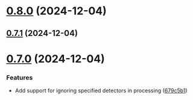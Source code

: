 # [0.8.0](https://github.com/sayfer-io/Snapper/compare/v0.7.1...v0.8.0) (2024-12-04)

## [0.7.1](https://github.com/sayfer-io/Snapper/compare/v0.7.0...v0.7.1) (2024-12-04)

# [0.7.0](https://github.com/sayfer-io/Snapper/compare/v0.6.0...v0.7.0) (2024-12-04)

### Features

- Add support for ignoring specified detectors in processing ([679c5b1](https://github.com/sayfer-io/Snapper/commit/679c5b188eb4097324a3d2125fb948b045fede97))
